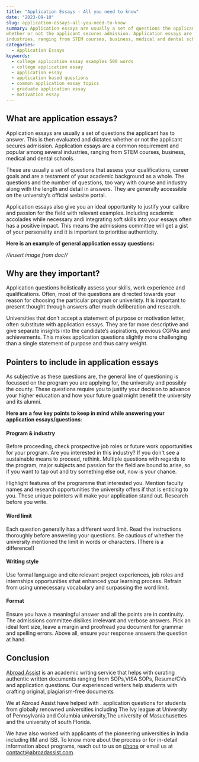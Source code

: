 ```yaml
---
title: "Application Essays - All you need to know"
date: "2023-09-10"
slug: application-essays-all-you-need-to-know
summary: Application essays are usually a set of questions the applicant has to answer. This is then evaluated and dictates
whether or not the applicant secures admission. Application essays are a common requirement and popular among several
industries, ranging from STEM courses, business, medical and dental schools.
categories:
  - Application Essays
keywords:
  - college application essay examples 500 words
  - college application essay
  - application essay
  - application based questions
  - common application essay topics
  - graduate application essay
  - motivation essay
---
```


## What are application essays?

Application essays are usually a set of questions the applicant has to answer. This is then evaluated and dictates
whether or not the applicant secures admission. Application essays are a common requirement and popular among several
industries, ranging from STEM courses, business, medical and dental schools.

These are usually a set of questions that assess your qualifications, career goals and are a testament of your academic
background as a whole. The questions and the number of questions, too vary with course and industry along with the
length and detail in answers. They are generally accessible on the university’s official website portal.

Application essays also give you an ideal opportunity to justify your calibre and passion for the field with relevant
examples. Including academic accolades while necessary andi integrating soft skills into your essays often has a
positive impact. This means the admissions committee will get a gist of your personality and it is important to
prioritise authenticity.

**Here is an example of general application essay questions:**

_//insert image from doc//_

## Why are they important?

Application questions holistically assess your skills, work experience and qualifications. Often, most of the questions
are directed towards your reason for choosing the particular program or univeristy. It is important to present thought
through answers after much deliberation and research.

Universities that don’t accept a statement of purpose or motivation letter, often substitute with application essays.
They are far more descriptive and give separate insights into the candidate’s aspirations, previous CGPAs and
achievements. This makes application questions slightly more challenging than a single statement of purpose and thus
carry weight.

## Pointers to include in application essays

As subjective as these questions are, the general line of questioning is focussed on the program you are applying for,
the university and possibly the county. These questions require you to justify your decision to advance your higher
education and how your future goal might benefit the university and its alumni.

**Here are a few key points to keep in mind while answering your application essays/questions**:

#### Program & industry

Before proceeding, check prospective job roles or future work opportunities for your program. Are you interested in this
industry? If you don't see a sustainable means to proceed, rethink. Multiple questions with regards to the program,
major subjects and passion for the field are bound to arise, so if you want to tap out and try something else out, now
is your chance.

Highlight features of the programme that interested you. Mention faculty names and research opportunities the university
offers if that is enticing to you. These unique pointers will make your application stand out. Research before you
write.

#### Word limit

Each question generally has a different word limit. Read the instructions thoroughly before answering your questions. Be
cautious of whether the university mentioned the limit in words or characters. (There is a difference!)

#### Writing style

Use formal language and cite relevant project experiences, job roles and internships opportunities sthat enhanced your
learning process. Refrain from using unnecessary vocabulary and surpassing the word limit.

#### Format

Ensure you have a meaningful answer and all the points are in continuity. The admissions committee dislikes irrelevant
and verbose answers. Pick an ideal font size, leave a margin and proofread you document for grammar and spelling errors.
Above all, ensure your response answers the question at hand.

## Conclusion

[Abroad Assist](https://www.abroadassist.net/) is an academic writing service that helps with curating authentic written
documents ranging from SOPs,VISA SOPs, Resume/CVs and application questions. Our experienced writers help students with
crafting original, plagiarism-free documents

We at Abroad Assist have helped with . application questions for students from globally renowned universities including
The Ivy league at University of Pennsylvania and Columbia university,The university of Masuchusettes and the university
of south Florida.

We have also worked with applicants of the pioneering universities in India including IIM and ISB. To know more about
the process or for in-detail information about programs, reach out to us on [phone](tel:919949883658) or email us at
[contact@abroadassist.com](mailto:contact@abroadassist.com).
